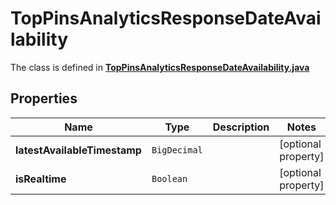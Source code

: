 

# TopPinsAnalyticsResponseDateAvailability

The class is defined in **[TopPinsAnalyticsResponseDateAvailability.java](../../src/main/java/org/openapitools/model/TopPinsAnalyticsResponseDateAvailability.java)**

## Properties

Name | Type | Description | Notes
------------ | ------------- | ------------- | -------------
**latestAvailableTimestamp** | `BigDecimal` |  |  [optional property]
**isRealtime** | `Boolean` |  |  [optional property]




